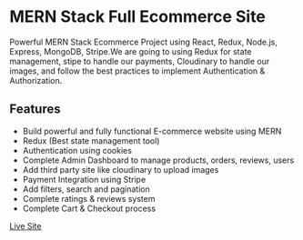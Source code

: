# MERN Stack Full Ecommerce Site

Powerful MERN Stack Ecommerce Project using React, Redux, Node.js, Express, MongoDB, Stripe.We are going to using Redux for state management, stipe to handle our payments, Cloudinary to handle our images, and follow the best practices to implement Authentication & Authorization.

## Features

-   Build powerful and fully functional E-commerce website using MERN
-   Redux (Best state management tool)
-   Authentication using cookies
-   Complete Admin Dashboard to manage products, orders, reviews, users
-   Add third party site like cloudinary to upload images
-   Payment Integration using Stripe
-   Add filters, search and pagination
-   Complete ratings & reviews system
-   Complete Cart & Checkout process

[Live Site](https://shopx-mern-app.herokuapp.com/)


